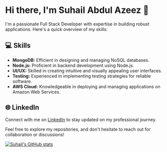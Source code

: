 # Hi there, I'm Suhail Abdul Azeez 👋

I'm a passionate Full Stack Developer with expertise in building robust applications. Here's a quick overview of my skills:

## 💻 Skills
- **MongoDB:** Efficient in designing and managing NoSQL databases.
- **Node.js:** Proficient in backend development using Node.js.
- **UI/UX:** Skilled in creating intuitive and visually appealing user interfaces.
- **Testing:** Experienced in implementing testing strategies for reliable software.
- **AWS Cloud:** Knowledgeable in deploying and managing applications on Amazon Web Services.

## 🌐 LinkedIn
Connect with me on [LinkedIn](https://www.linkedin.com/in/suhail-abdul-azeez-profile) to stay updated on my professional journey.

Feel free to explore my repositories, and don't hesitate to reach out for collaboration or discussions!

[![Suhail's GitHub stats](https://github-readme-stats.vercel.app/api?username=suhailabdaz)](https://github.com/suhailabdaz/github-readme-stats)




